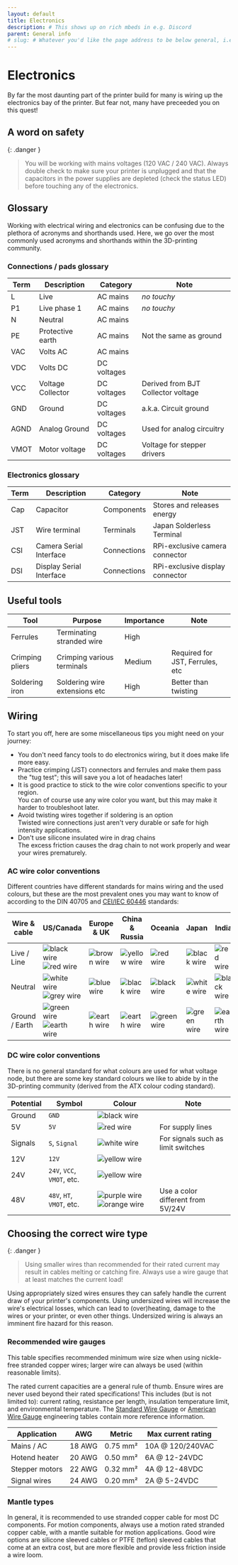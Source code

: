 ```yaml
---
layout: default
title: Electronics
description: # This shows up on rich mbeds in e.g. Discord
parent: General info
# slug: # Whatever you'd like the page address to be below general, i.e. docs.vzbot.org/general/<page>/
---
```


# Electronics

By far the most daunting part of the printer build for many is wiring up the electronics bay of the printer. But fear not, many have preceeded you on this quest!

## A word on safety

{: .danger }
> You will be working with mains voltages (120 VAC / 240 VAC). Always double check to make sure your printer is unplugged and that the capacitors in the power supplies are depleted (check the status LED) before touching any of the electronics.

## Glossary

Working with electrical wiring and electronics can be confusing due to the plethora of acronyms and shorthands used. Here, we go over the most commonly used acronyms and shorthands within the 3D-printing community.

### Connections / pads glossary

| Term | Description       | Category     | Note                               |
| ---- | ----------------- | ------------ | ---------------------------------- |
| L    | Live              | AC mains     | *no touchy*                        |
| P1   | Live phase 1      | AC mains     | *no touchy*                        |
| N    | Neutral           | AC mains     |                                    |
| PE   | Protective earth  | AC mains     | Not the same as ground             |
| VAC  | Volts AC          | AC mains     |                                    |
| VDC  | Volts DC          | DC voltages  |                                    |
| VCC  | Voltage Collector | DC voltages  | Derived from BJT Collector voltage |
| GND  | Ground            | DC voltages  | a.k.a. Circuit ground              |
| AGND | Analog Ground     | DC voltages  | Used for analog circuitry          |
| VMOT | Motor voltage     | DC voltages  | Voltage for stepper drivers        |

### Electronics glossary

| Term | Description              | Category    | Note                            |
| ---- | ------------------------ | ----------- | ------------------------------- |
| Cap  | Capacitor                | Components  | Stores and releases energy      |
| JST  | Wire terminal            | Terminals   | Japan Solderless Terminal       |
| CSI  | Camera Serial Interface  | Connections | RPi-exclusive camera connector  |
| DSI  | Display Serial Interface | Connections | RPi-exclusive display connector |

## Useful tools

| Tool            | Purpose                       | Importance | Note                            |
| --------------- | ----------------------------- | ---------- | ------------------------------- |
| Ferrules        | Terminating stranded wire     | High       |                                 |
| Crimping pliers | Crimping various terminals    | Medium     | Required for JST, Ferrules, etc |
| Soldering iron  | Soldering wire extensions etc | High       | Better than twisting            |

## Wiring

To start you off, here are some miscellaneous tips you might need on your journey:

- You don't need fancy tools to do electronics wiring, but it does make life more easy.
- Practice crimping (JST) connectors and ferrules and make them pass the "tug test"; this will save you a lot of headaches later!
- It is good practice to stick to the wire color conventions specific to your region.  
    You can of course use any wire color you want, but this may make it harder to troubleshoot later.
- Avoid twisting wires together if soldering is an option  
    Twisted wire connections just aren't very durable or safe for high intensity applications.
- Don't use silicone insulated wire in drag chains  
    The excess friction causes the drag chain to not work properly and wear your wires prematurely.

### AC wire color conventions

Different countries have different standards for mains wiring and the used colours, but these are the most prevalent ones you may want to know of according to the DIN 40705 and [CEI/IEC 60446] standards:

| Wire & cable   | US/Canada                   | Europe & UK   | China & Russia | Oceania       | Japan         | India         |
| -------------- | --------------------------- | ------------- | -------------- | ------------- | ------------- | ------------- |
| Live / Line    | ![black wire] ![red wire]   | ![brown wire] | ![yellow wire] | ![red wire]   | ![black wire] | ![red wire]   |
| Neutral        | ![white wire] ![grey wire]  | ![blue wire]  | ![black wire]  | ![black wire] | ![white wire] | ![black wire] |
| Ground / Earth | ![green wire] ![earth wire] | ![earth wire] | ![earth wire]  | ![green wire] | ![green wire] | ![earth wire] |

### DC wire color conventions

There is no general standard for what colours are used for what voltage node, but there are some key standard colours we like to abide by in the 3D-printing community (derived from the ATX colour coding standard).

| Potential | Symbol                     | Colour                        | Note                               |
| --------- | -------------------------- | ----------------------------- | ---------------------------------- |
| Ground    | `GND`                      | ![black wire]                 |                                    |
| 5V        | `5V`                       | ![red wire]                   | For supply lines                   |
| Signals   | `S`, `Signal`              | ![white wire]                 | For signals such as limit switches |
| 12V       | `12V`                      | ![yellow wire]                |                                    |
| 24V       | `24V`, `VCC`, `VMOT`, etc. | ![yellow wire]                |                                    |
| 48V       | `48V`, `HT`, `VMOT`, etc.  | ![purple wire] ![orange wire] | Use a color different from 5V/24V  |

## Choosing the correct wire type

{: .danger }
> Using smaller wires than recommended for their rated current may result in cables melting or catching fire. Always use a wire gauge that at least matches the current load!

Using appropriately sized wires ensures they can safely handle the current draw of your printer's components. Using undersized wires will increase the wire's electrical losses, which can lead to (over)heating, damage to the wires or your printer, or even other things. Undersized wiring is always an imminent fire hazard for this reason.

### Recommended wire gauges

This table specifies recommended minimum wire size when using nickle-free stranded copper wires; larger wire can always be used (within reasonable limits).

The rated current capacities are a general rule of thumb. Ensure wires are never used beyond their rated specifications! This includes (but is not limited to): current rating, resistance per length, insulation temperature limit, and environmental temperature. The [Standard Wire Gauge] or [American Wire Gauge] engineering tables contain more reference information.

[Standard Wire Gauge]: https://en.wikibooks.org/wiki/Engineering_Tables/Standard_Wire_Gauge
[American Wire Gauge]: https://en.wikibooks.org/wiki/Engineering_Tables/American_Wire_Gauge

| Application    | AWG     | Metric   | Max current rating |
| -------------- | ------- | -------- | ------------------ |
| Mains / AC     | 18 AWG  | 0.75 mm² | 10A @ 120/240VAC   |
| Hotend heater  | 20 AWG  | 0.50 mm² | 6A @ 12-24VDC      |
| Stepper motors | 22 AWG  | 0.32 mm² | 4A @ 12-48VDC      |
| Signal wires   | 24 AWG  | 0.20 mm² | 2A @ 5-24VDC       |

### Mantle types

In general, it is recommended to use stranded copper cable for most DC components. For motion components, always use a motion rated stranded copper cable, with a mantle suitable for motion applications. Good wire options are silicone sleeved cables or PTFE (teflon) sleeved cables that come at an extra cost, but are more flexible and provide less friction inside a wire loom.

[black wire]: /assets/images/general/electronics/wire-black.png
[blue wire]: /assets/images/general/electronics/wire-blue.png
[brown wire]: /assets/images/general/electronics/wire-brown.png
[green wire]: /assets/images/general/electronics/wire-green.png
[earth wire]: /assets/images/general/electronics/wire-green-yellow.png
[grey wire]: /assets/images/general/electronics/wire-grey.png
[orange wire]: /assets/images/general/electronics/wire-orange.png
[purple wire]: /assets/images/general/electronics/wire-purple.png
[red wire]: /assets/images/general/electronics/wire-red.png
[white wire]: /assets/images/general/electronics/wire-white.png
[yellow wire]: /assets/images/general/electronics/wire-yellow.png
[CEI/IEC 60446]: https://webstore.iec.ch/p-preview/info_iec60446%7Bed4.0%7Den.pdf
